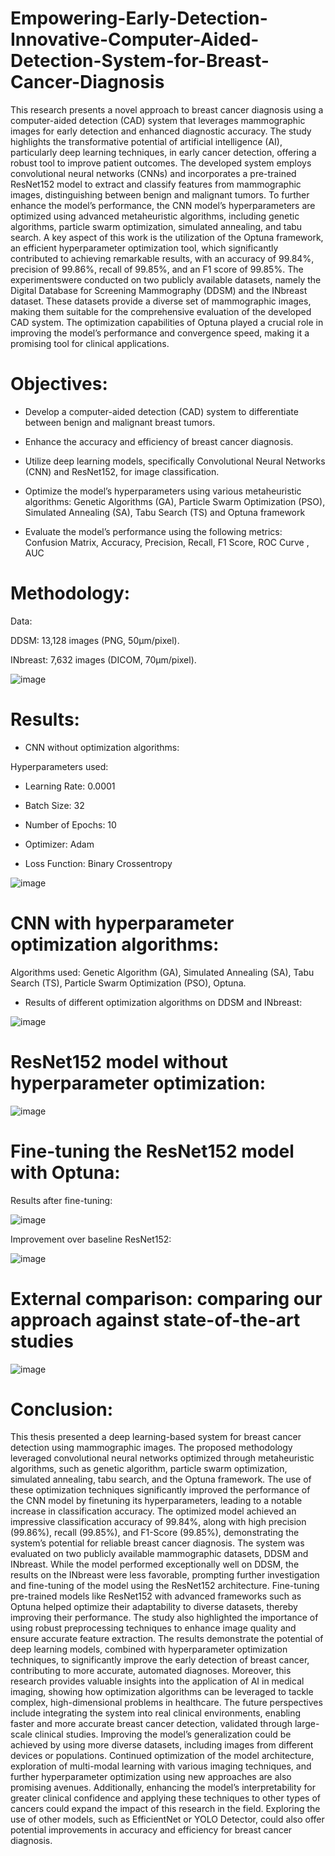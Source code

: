# Empowering-Early-Detection-Innovative-Computer-Aided-Detection-System-for-Breast-Cancer-Diagnosis

This research presents a novel approach to breast cancer diagnosis using a computer-aided detection (CAD) system that leverages mammographic images for early detection and enhanced diagnostic accuracy. The study highlights the transformative potential of artificial intelligence (AI), particularly deep learning techniques, in early cancer detection, offering a robust tool to improve patient outcomes. The developed system employs convolutional neural networks (CNNs) and incorporates a pre-trained ResNet152 model to extract and classify features from mammographic images, distinguishing between benign and malignant tumors. To further enhance the model’s performance, the CNN model’s hyperparameters are optimized using advanced metaheuristic algorithms, including genetic algorithms, particle swarm optimization, simulated annealing, and tabu search. A key aspect of this work is the utilization of the Optuna framework, an efficient hyperparameter optimization tool, which significantly contributed to achieving remarkable results, with an accuracy of 99.84%, precision of 99.86%, recall of 99.85%, and an F1 score of 99.85%. The experimentswere conducted on two publicly available datasets, namely the Digital Database for Screening Mammography (DDSM) and the INbreast dataset. These datasets provide a diverse set of mammographic images, making them suitable for the comprehensive evaluation of the developed CAD system. The optimization capabilities of Optuna played a crucial role in improving the model’s performance and convergence speed, making it a promising tool for clinical applications.

# Objectives:

* Develop a computer-aided detection (CAD) system to differentiate between benign and malignant breast tumors.

* Enhance the accuracy and efficiency of breast cancer diagnosis.

* Utilize deep learning models, specifically Convolutional Neural Networks (CNN) and ResNet152, for image classification.

* Optimize the model’s hyperparameters using various metaheuristic algorithms:
Genetic Algorithms (GA), Particle Swarm Optimization (PSO), Simulated Annealing (SA), Tabu Search (TS) and Optuna framework

* Evaluate the model’s performance using the following metrics: Confusion Matrix, Accuracy, Precision, Recall, F1 Score, ROC Curve , AUC

# Methodology:

Data:

DDSM: 13,128 images (PNG, 50μm/pixel).

INbreast: 7,632 images (DICOM, 70μm/pixel).

![image](https://github.com/user-attachments/assets/96d7cd99-45d2-478d-8606-698e2fffee3d)

# Results:

* CNN without optimization algorithms:

Hyperparameters used:

* Learning Rate: 0.0001

* Batch Size: 32

* Number of Epochs: 10

* Optimizer: Adam

* Loss Function: Binary Crossentropy


![image](https://github.com/user-attachments/assets/fc20b30d-9f63-480f-93e3-c3be83ab4917)


# CNN with hyperparameter optimization algorithms:

Algorithms used: Genetic Algorithm (GA), Simulated Annealing (SA), Tabu Search (TS), Particle Swarm Optimization (PSO), Optuna.

*  Results of different optimization algorithms on DDSM and INbreast:

![image](https://github.com/user-attachments/assets/8fb30d07-686a-435a-9bfa-3919c42bbe43)


# ResNet152 model without hyperparameter optimization:

![image](https://github.com/user-attachments/assets/e830fbfa-3c25-41fe-9240-4d86245b6ee6)


# Fine-tuning the ResNet152 model with Optuna:

Results after fine-tuning:

![image](https://github.com/user-attachments/assets/e64511bd-0c3b-42e9-8875-f687c5cdd4ea)

Improvement over baseline ResNet152:

![image](https://github.com/user-attachments/assets/122bba4c-a4e4-493f-a6d1-e9cb3bc2c13d)

# External comparison: comparing our approach against state-of-the-art studies

![image](https://github.com/user-attachments/assets/a900b087-fac2-4a06-87ee-d8aa77a12573)


# Conclusion: 
This thesis presented a deep learning-based system for breast cancer detection using mammographic
images. The proposed methodology leveraged convolutional neural networks
optimized through metaheuristic algorithms, such as genetic algorithm, particle swarm optimization,
simulated annealing, tabu search, and the Optuna framework. The use of these
optimization techniques significantly improved the performance of the CNN model by finetuning
its hyperparameters, leading to a notable increase in classification accuracy. The
optimized model achieved an impressive classification accuracy of 99.84%, along with high
precision (99.86%), recall (99.85%), and F1-Score (99.85%), demonstrating the system’s
potential for reliable breast cancer diagnosis.
The system was evaluated on two publicly available mammographic datasets, DDSM and
INbreast. While the model performed exceptionally well on DDSM, the results on the INbreast
were less favorable, prompting further investigation and fine-tuning of the model using
the ResNet152 architecture. Fine-tuning pre-trained models like ResNet152 with advanced
frameworks such as Optuna helped optimize their adaptability to diverse datasets, thereby
improving their performance. The study also highlighted the importance of using robust
preprocessing techniques to enhance image quality and ensure accurate feature extraction.
The results demonstrate the potential of deep learning models, combined with hyperparameter
optimization techniques, to significantly improve the early detection of breast cancer, contributing
to more accurate, automated diagnoses. Moreover, this research provides valuable
insights into the application of AI in medical imaging, showing how optimization algorithms
can be leveraged to tackle complex, high-dimensional problems in healthcare.
The future perspectives include integrating the system into real clinical environments, enabling
faster and more accurate breast cancer detection, validated through large-scale clinical
studies. Improving the model’s generalization could be achieved by using more diverse
datasets, including images from different devices or populations. Continued optimization of
the model architecture, exploration of multi-modal learning with various imaging techniques,
and further hyperparameter optimization using new approaches are also promising avenues.
Additionally, enhancing the model’s interpretability for greater clinical confidence and applying
these techniques to other types of cancers could expand the impact of this research in
the field. Exploring the use of other models, such as EfficientNet or YOLO Detector, could
also offer potential improvements in accuracy and efficiency for breast cancer diagnosis.
